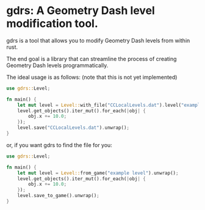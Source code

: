 # gdrs: A Geometry Dash level modification tool.

gdrs is a tool that allows you to modify Geometry Dash levels from within rust.

The end goal is a library that can streamline the process of creating Geometry Dash levels programmatically.

The ideal usage is as follows: (note that this is not yet implemented)

```rust
use gdrs::Level;

fn main() {
    let mut level = Level::with_file("CCLocalLevels.dat").level("example level").unwrap();
    level.get_objects().iter_mut().for_each(|obj| {
        obj.x += 10.0;
    });
    level.save("CCLocalLevels.dat").unwrap();
}
```

or, if you want gdrs to find the file for you:

```rust
use gdrs::Level;

fn main() {
    let mut level = Level::from_game("example level").unwrap();
    level.get_objects().iter_mut().for_each(|obj| {
        obj.x += 10.0;
    });
    level.save_to_game().unwrap();
}
```
